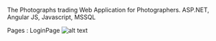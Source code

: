 The Photographs trading Web Application for Photographers.
ASP.NET, Angular JS, Javascript, MSSQL

Pages : LoginPage
![alt text](raw.githubusercontent.com/ryunghi06/Frames/master/ProjectScreenShot/signin.jpg)